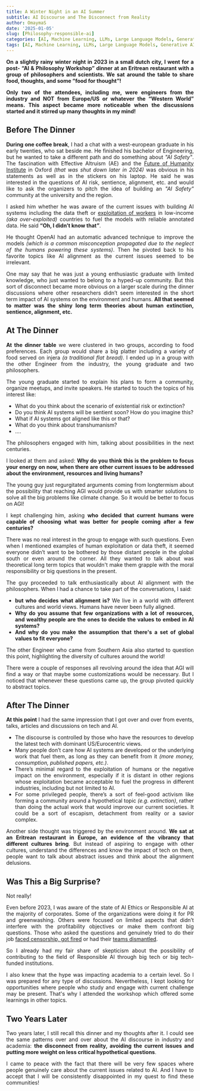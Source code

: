 ```yaml
---
title: A Winter Night in an AI Summer
subtitle: AI Discourse and The Disconnect from Reality 
author: OmaymaS
date: '2025-01-05'
slug: [Philosophy-responsible-ai]
categories: [AI, Machine Learning, LLMs, Large Language Models, Generative AI, Philosophy]
tags: [AI, Machine Learning, LLMs, Large Language Models, Generative AI, Philosophy]
---
```

<div style="text-align: justify">
<b>On a slightly rainy winter night in 2023 in a small dutch city, I went for a post- “AI & Philosophy Workshop” dinner at an Eritrean restaurant with a group of philosophers and scientists.  We sat around the table to share food, thoughts, and some “food for thought”!

Only two of the attendees, including me, were engineers from the industry and NOT from Europe/US or whatever the “Western World” means. This aspect became more noticeable when the discussions started and it stirred up many thoughts in my mind!</b>

## Before The Dinner

**During one coffee break**, I had a chat with a west-european graduate in his early twenties, who sat beside me. He finished his bachelor of Engineering, but he wanted to take a different path and do something about *"AI Safety"*. The fascination with Effective Altruism (AE) and the [Future of Humanity Institute](https://www.theguardian.com/technology/2024/apr/28/nick-bostrom-controversial-future-of-humanity-institute-closure-longtermism-affective-altruism) in Oxford *(that was shut down later in 2024)* was obvious in his statements as well as in the stickers on his laptop. He said he was interested in the questions of AI risk, sentience, alignment, etc. and would like to ask the organizers to pitch the idea of building an *"AI Safety"* community at the university and the region. 

I asked him whether he was aware of the current issues with building AI systems including the data theft or [exploitation of workers](https://time.com/6247678/openai-chatgpt-kenya-workers/) in low-income *(aka over-exploited)* countries to fuel the models with reliable annotated data. He said **“Oh, I didn’t know that”**. 

He thought OpenAI had an automatic advanced technique to improve the models *(which is a common misconception propagated due to the neglect of the humans powering these systems)*. Then he pivoted back to his favorite topics like AI alignment as the current issues seemed to be irrelevant. 

One may say that he was just a young enthusiastic graduate with limited knowledge, who just wanted to belong to a hyped-up community. But this sort of disconnect became more obvious on a larger scale during the dinner discussions where other researchers didn’t seem interested in the short term impact of  AI systems on the environment and humans. **All that seemed to matter was the shiny long term theories about human extinction, sentience, alignment, etc.**

## At The Dinner

**At the dinner table** we were clustered in two groups, according to food preferences. Each group would share a big platter including a variety of food served on injera *(a traditional flat bread)*. I ended up in a group with the other Engineer from the industry, the young graduate and two philosophers. 

The young graduate started to explain his plans to form a community, organize meetups, and invite speakers. He started to touch the topics of his interest like:

- What do you think about the scenario of existential risk or extinction?
- Do you think AI systems will be sentient soon? How do you imagine this?
- What if AI systems got aligned like this or that?
- What do you think about transhumanism?
- ....

The philosophers engaged with him, talking about possibilities in the next centuries. 

I looked at them and asked: **Why do you think this is the problem to focus your energy on now, when there are other current issues to be addressed about the environment, resources and living humans?** 

The young guy just regurgitated arguments coming from longtermism about the possibility that reaching AGI would provide us with smarter solutions to solve all the big problems like climate change. So it would be better to focus on AGI! 

I kept challenging him, asking **who decided that current humans were capable of choosing what was better for people coming after a few centuries?**

There was no real interest in the group to engage with such questions. Even when I mentioned examples of human exploitation or data theft, it seemed everyone didn’t want to be bothered by those distant people in the global south or even around the corner. All they wanted to talk about was theoretical long term topics that wouldn't make them grapple with the moral responsibility or big questions in the present.

The guy proceeded to talk enthusiastically about AI alignment with the philosophers. When I had a chance to take part of the conversations, I said:
- **but who decides what alignment is?**  We live in a world with different cultures and world views. Humans have never been fully aligned. 
- **Why do you assume that few organizations with a lot of resources, and wealthy people are the ones to decide the values to embed in AI systems?** 
- **And why do you make the assumption that there's a set of global values to fit everyone?**

The other Engineer who came from Southern Asia also started to question this point, highlighting the diversity of cultures around the world! 

There were a couple of responses all revolving around the idea that AGI will find a way or that maybe some customizations would be necessary. But I noticed that whenever these questions came up, the group pivoted quickly to abstract topics.

## After The Dinner

**At this point** I had the same impression that I got over and over from events, talks, articles and discussions on tech and AI.
- The discourse is controlled by those who have the resources to develop the latest tech with dominant US/Eurocentric views. 
- Many people don’t care how AI systems are developed or the underlying work that fuel them, as long as they can benefit from it *(more money, consumption, published papers, etc.)*.
- There’s minimal regard to the exploitation of humans or the negative impact on the environment, especially if it is distant in other regions whose exploitation became acceptable to fuel the progress in different industries, including but not limited to AI.
- For some privileged people, there’s a sort of feel-good activism like forming a community around a hypothetical topic *(e.g. extinction)*, rather than doing the actual work that would improve our current societies. It could be a sort of escapism, detachment from reality or a savior complex. 

Another side thought was triggered by the environment around. **We sat at an Eritrean restaurant in Europe, an evidence of the vibrancy that different cultures bring**. But instead of aspiring to engage with other cultures, understand the differences and know the impact of tech on them, people want to talk about abstract issues and think about the alignment delusions.

## Was This a Big Surprise?

Not really!

Even before 2023, I was aware of the state of AI Ethics or Responsible AI at the majority of corporates. Some of the organizations were doing it for PR and greenwashing. Others were focused on limited aspects that didn’t interfere with the profitability objectives or make them confront big questions. Those who asked the questions and genuinely tried to do their job [faced censorship, got fired](https://time.com/6132399/timnit-gebru-ai-google/) or had their [teams dismantled](https://techcrunch.com/2023/03/13/microsoft-lays-off-an-ethical-ai-team-as-it-doubles-down-on-openai/).

So I already had my fair share of skepticism about the possibility of contributing to the field of Responsible AI through big tech or big tech-funded institutions.

I also knew that the hype was impacting academia to a certain level. So I was prepared for any type of discussions. Nevertheless, I kept looking for opportunities where people who study and engage with current challenge may be present. That's why I attended the workshop which offered some learnings in other topics.


## Two Years Later

Two years later, I still recall this dinner and my thoughts after it. I could see the same patterns over and over about the AI discourse in industry and academia: **the disconnect from reality, avoiding the current issues and putting more weight on less critical hypothetical questions**. 

I came to peace with the fact that there will be very few spaces where people genuinely care about the current issues related to AI. And I have to accept that I will be consistently disappointed in my quest to find these communities!




</div>
